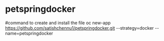 # petspringdocker
#command to create and install the file 
oc new-app https://github.com/satishchennu1/petspringdocker.git --strategy=docker --name=petspringdocker
